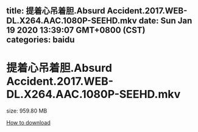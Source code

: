 
title: 提着心吊着胆.Absurd Accident.2017.WEB-DL.X264.AAC.1080P-SEEHD.mkv
date: Sun Jan 19 2020 13:39:07 GMT+0800 (CST)    
categories: baidu
---

# 提着心吊着胆.Absurd Accident.2017.WEB-DL.X264.AAC.1080P-SEEHD.mkv
size: 959.80 MB
 
 

[How to download](https://bpcam.bemobtrk.com/go/2ceec3aa-1ca2-46d6-b9ff-aaa5c184517c?jno=2405)